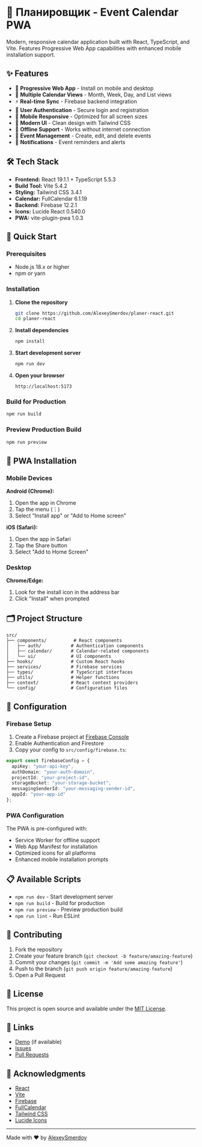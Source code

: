 # 📅 Планировщик - Event Calendar PWA

Modern, responsive calendar application built with React, TypeScript, and Vite. Features Progressive Web App capabilities with enhanced mobile installation support.

## ✨ Features

- 📱 **Progressive Web App** - Install on mobile and desktop
- 📅 **Multiple Calendar Views** - Month, Week, Day, and List views
- ⚡ **Real-time Sync** - Firebase backend integration
- 🔐 **User Authentication** - Secure login and registration
- 📱 **Mobile Responsive** - Optimized for all screen sizes
- 🌙 **Modern UI** - Clean design with Tailwind CSS
- 🔄 **Offline Support** - Works without internet connection
- 🎯 **Event Management** - Create, edit, and delete events
- 🔔 **Notifications** - Event reminders and alerts

## 🛠️ Tech Stack

- **Frontend:** React 19.1.1 + TypeScript 5.5.3
- **Build Tool:** Vite 5.4.2
- **Styling:** Tailwind CSS 3.4.1
- **Calendar:** FullCalendar 6.1.19
- **Backend:** Firebase 12.2.1
- **Icons:** Lucide React 0.540.0
- **PWA:** vite-plugin-pwa 1.0.3

## 🚀 Quick Start

### Prerequisites

- Node.js 18.x or higher
- npm or yarn

### Installation

1. **Clone the repository**
   ```bash
   git clone https://github.com/AlexeySmerdov/planer-react.git
   cd planer-react
   ```

2. **Install dependencies**
   ```bash
   npm install
   ```

3. **Start development server**
   ```bash
   npm run dev
   ```

4. **Open your browser**
   ```
   http://localhost:5173
   ```

### Build for Production

```bash
npm run build
```

### Preview Production Build

```bash
npm run preview
```

## 📱 PWA Installation

### Mobile Devices

**Android (Chrome):**
1. Open the app in Chrome
2. Tap the menu (⋮)
3. Select "Install app" or "Add to Home screen"

**iOS (Safari):**
1. Open the app in Safari
2. Tap the Share button
3. Select "Add to Home Screen"

### Desktop

**Chrome/Edge:**
1. Look for the install icon in the address bar
2. Click "Install" when prompted

## 🗂️ Project Structure

```
src/
├── components/          # React components
│   ├── auth/           # Authentication components
│   ├── calendar/       # Calendar-related components
│   └── ui/             # UI components
├── hooks/              # Custom React hooks
├── services/           # Firebase services
├── types/              # TypeScript interfaces
├── utils/              # Helper functions
├── context/            # React context providers
└── config/             # Configuration files
```

## 🔧 Configuration

### Firebase Setup

1. Create a Firebase project at [Firebase Console](https://console.firebase.google.com/)
2. Enable Authentication and Firestore
3. Copy your config to `src/config/firebase.ts`:

```typescript
export const firebaseConfig = {
  apiKey: "your-api-key",
  authDomain: "your-auth-domain",
  projectId: "your-project-id",
  storageBucket: "your-storage-bucket",
  messagingSenderId: "your-messaging-sender-id",
  appId: "your-app-id"
};
```

### PWA Configuration

The PWA is pre-configured with:
- Service Worker for offline support
- Web App Manifest for installation
- Optimized icons for all platforms
- Enhanced mobile installation prompts

## 📋 Available Scripts

- `npm run dev` - Start development server
- `npm run build` - Build for production
- `npm run preview` - Preview production build
- `npm run lint` - Run ESLint

## 🤝 Contributing

1. Fork the repository
2. Create your feature branch (`git checkout -b feature/amazing-feature`)
3. Commit your changes (`git commit -m 'Add some amazing feature'`)
4. Push to the branch (`git push origin feature/amazing-feature`)
5. Open a Pull Request

## 📄 License

This project is open source and available under the [MIT License](LICENSE).

## 🔗 Links

- [Demo](https://your-demo-link.com) (if available)
- [Issues](https://github.com/AlexeySmerdov/planer-react/issues)
- [Pull Requests](https://github.com/AlexeySmerdov/planer-react/pulls)

## 🙏 Acknowledgments

- [React](https://reactjs.org/)
- [Vite](https://vitejs.dev/)
- [Firebase](https://firebase.google.com/)
- [FullCalendar](https://fullcalendar.io/)
- [Tailwind CSS](https://tailwindcss.com/)
- [Lucide Icons](https://lucide.dev/)

---

Made with ❤️ by [AlexeySmerdov](https://github.com/AlexeySmerdov)
